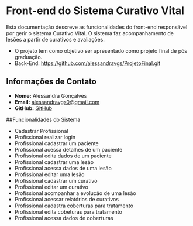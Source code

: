 # Front-end do Sistema Curativo Vital

Esta documentação descreve as funcionalidades do front-end responsável por gerir o sistema Curativo Vital.
O sistema faz acompanhamento de lesões a partir de curativos e avaliações.

- O projeto tem como objetivo ser apresentado como projeto final de pós graduação.
- Back-End: https://github.com/alessandravgs/ProjetoFinal.git

## Informações de Contato

- **Nome:** Alessandra Gonçalves
- **Email:** alessandravgs0@gmail.com
- **GitHub:** [GitHub](https://github.com/alessandravgs)

##Funcionalidades do Sistema

- Cadastrar Profissional
- Profissional realizar login
- Profissional cadastrar um paciente
- Profissional acessa detalhes de um paciente
- Profissional edita dados de um paciente
- Profissional cadastrar uma lesão
- Profissional acessa dados de uma lesão
- Profissional editar uma lesão
- Profissional cadastrar um curativo
- Profissional editar um curativo
- Profissional acompanhar a evolução de uma lesão
- Profissional acessar relatórios de curativos
- Profissional cadastra coberturas para tratamento
- Profissional edita cobeturas para tratamento
- Profissional acessa dados de coberturas

